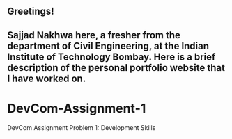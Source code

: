 ## Greetings!
## Sajjad Nakhwa here, a fresher from the department of Civil Engineering, at the Indian Institute of Technology Bombay. Here is a brief description of the personal portfolio website that I have worked on.
# DevCom-Assignment-1
DevCom Assignment Problem 1: Development Skills

